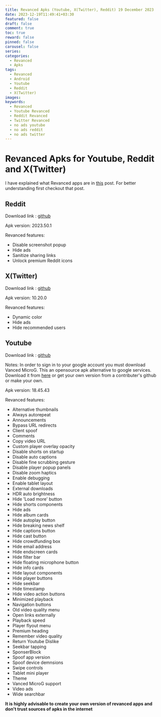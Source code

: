 ```yaml
---
title: Revanced Apks (Youtube, X(Twitter), Reddit) 19 December 2023
date: 2023-12-19T11:49:41+03:30
featured: false
draft: false
comment: true
toc: true
reward: false
pinned: false
carousel: false
series: 
categories:
  - Revanced
  - Apks
tags:
  - Revanced
  - Android
  - Youtube
  - Reddit
  - X(Twitter)
images: 
keywords:
  - Revanced
  - Youtube Revanced
  - Reddit Revanced
  - Twitter Revanced
  - no ads youtube
  - no ads reddit
  - no ads twitter
---
```


# Revanced Apks for Youtube, Reddit and X(Twitter)

I have explained what Revanced apps are in [this](https://maybeparsa.top/posts/revanced/) post. For better understanding first checkout that post.

## Reddit

Download link : [github](https://github.com/parsamrrelax/revancedapks/releases/download/reddit2023.50.1/reddit-revanced_v2023.50.1-patches_v3.1.0.apk)

Apk version: 2023.50.1

Revanced features:
- Disable screenshot popup
- Hide ads
- Sanitize sharing links
- Unlock premium Reddit icons

## X(Twitter)

Download link : [github](https://github.com/parsamrrelax/revancedapks/releases/download/twitter10.20.0/x-revanced_v10.20.0-release.0-patches_v3.1.0.apk)

Apk version: 10.20.0

Revanced features:
- Dynamic color
- Hide ads
- Hide recommended users

## Youtube

Download link : [github](https://github.com/parsamrrelax/revancedapks/releases/download/youtube18.45.43/youtube-revanced_v18.45.43-patches_v3.1.0.apk)

Notes: In order to sign in to your google account you must download Vanced MicroG. This an opensource apk alternative to google services. Download it from [here](https://github.com/parsamrrelax/revancedapks/releases/download/Youtube/vanced-microG.apk) or get your own version from a contributer's github or make your own.

Apk version: 18.45.43

Revanced features:
- Alternative thumbnails
- Always autorepeat
- Announcements
- Bypass URL redirects
- Client spoof
- Comments
- Copy video URL
- Custom player overlay opacity
- Disable shorts on startup
- Disable auto captions
- Disable fine scrubbing gesture
- Disable player popup panels
- Disable zoom haptics
- Enable debugging
- Enable tablet layout
- External downloads
- HDR auto brightness
- Hide 'Load more' button
- Hide shorts components
- Hide ads
- Hide album cards
- Hide autoplay button
- Hide breaking news shelf
- Hide captions button
- Hide cast button
- Hide crowdfunding box
- Hide email address
- Hide endscreen cards
- Hide filter bar
- Hide floating microphone button
- Hide info cards
- Hide layout components
- Hide player buttons
- Hide seekbar
- Hide timestamp
- Hide video action buttons
- Minimized playback
- Navigation buttons
- Old video quality menu
- Open links externally
- Playback speed
- Player flyout menu
- Premium heading
- Remember video quality
- Return Youtube Dislike
- Seekbar tapping
- SponserBlock
- Spoof app version
- Spoof device demnsions
- Swipe controls
- Tablet mini player
- Theme
- Vanced MicroG support
- Video ads
- Wide searchbar

**It is highly advisable to create your own version of revanced apps and don't trust sources of apks in the internet**


